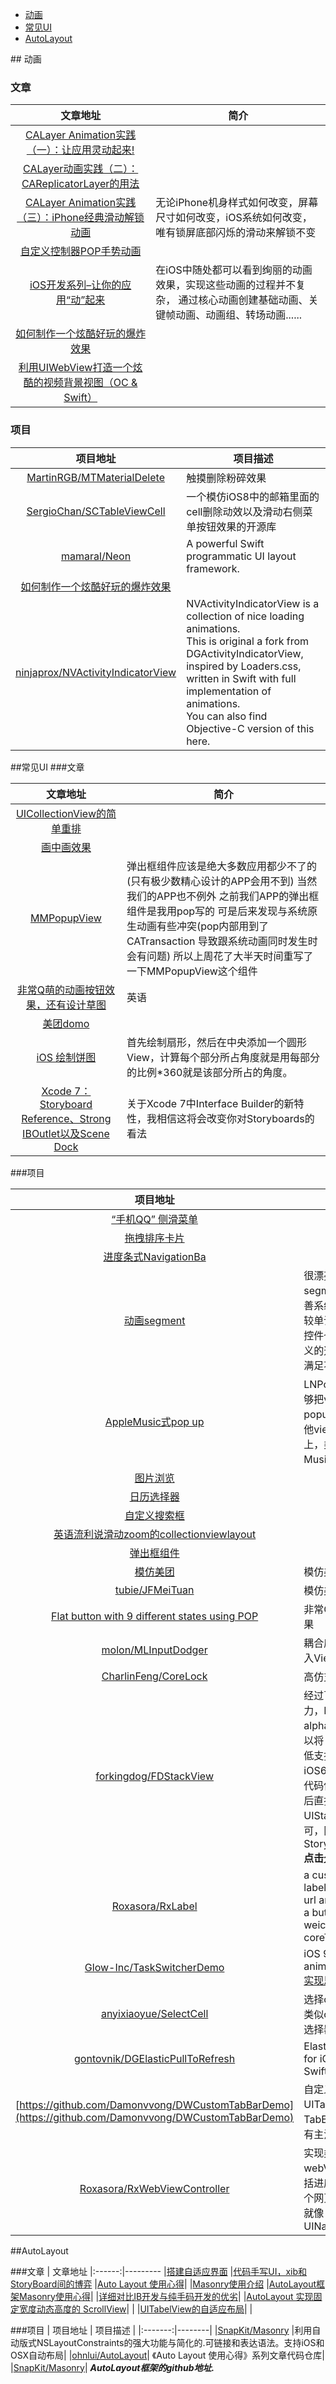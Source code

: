 
* [动画](#animation)
* [常见UI](#interface)
* [AutoLayout](#AutoLayout)









##<a name="animation"/> 动画
### 文章
|     文章地址| 简介
|:------:|----|
|[CALayer Animation实践（一）：让应用灵动起来!](http://www.csdn.net/article/2015-09-07/2825633)|
|[CALayer动画实践（二）：CAReplicatorLayer的用法](http://www.csdn.net/article/2015-09-09/2825659)|
|[CALayer Animation实践（三）：iPhone经典滑动解锁动画](http://www.csdn.net/article/2015-09-22/2825765)|无论iPhone机身样式如何改变，屏幕尺寸如何改变，iOS系统如何改变，唯有锁屏底部闪烁的滑动来解锁不变|
|[自定义控制器POP手势动画](http://www.cocoachina.com/ios/20150914/13360.html)|
|[iOS开发系列–让你的应用“动”起来](http://ios.jobbole.com/82488/) | 在iOS中随处都可以看到绚丽的动画效果，实现这些动画的过程并不复杂， 通过核心动画创建基础动画、关键帧动画、动画组、转场动画......|
|[如何制作一个炫酷好玩的爆炸效果](http://xxycode.com/ru-he-zhi-zuo-ge-xuan-ku-hao-wan-de-bao-zha-xiao-guo-2/)|
|[利用UIWebView打造一个炫酷的视频背景视图（OC & Swift）](http://www.cocoachina.com/ios/20151023/13860.html)



### 项目
|      项目地址  |  项目描述 |
|:-------:|-----|
|[MartinRGB/MTMaterialDelete](https://github.com/MartinRGB/MTMaterialDelete)|触摸删除粉碎效果|
|[SergioChan/SCTableViewCell](https://github.com/SergioChan/SCTableViewCell)|一个模仿iOS8中的邮箱里面的cell删除动效以及滑动右侧菜单按钮效果的开源库|
|[mamaral/Neon](https://github.com/mamaral/Neon)|A powerful Swift programmatic UI layout framework.
|[如何制作一个炫酷好玩的爆炸效果](https://medium.com/app-coder-io/27-places-to-learn-ios-development-best-ones-b1bcfb48efab)
|[ninjaprox/NVActivityIndicatorView](https://github.com/ninjaprox/NVActivityIndicatorView)|NVActivityIndicatorView is a collection of nice loading animations.<br>This is original a fork from DGActivityIndicatorView, inspired by Loaders.css, written in Swift with full implementation of animations.<br>You can also find Objective-C version of this here.



##<a name="interface"/>常见UI
###文章

|        文章地址    |  简介 |
|:------:|-----|  
|[UICollectionView的简单重排](UICollectionViews有了简单的重排功能)|
|[画中画效果](http://www.cocoachina.com/ios/20150914/13360.html)|
|[MMPopupView](http://adad184.com/2015/09/08/opensource-mmpopupview/)  |弹出框组件应该是绝大多数应用都少不了的(只有极少数精心设计的APP会用不到) 当然我们的APP也不例外 之前我们APP的弹出框组件是我用pop写的 可是后来发现与系统原生动画有些冲突(pop内部用到了CATransaction 导致跟系统动画同时发生时会有问题) 所以上周花了大半天时间重写了一下MMPopupView这个组件
|[非常Q萌的动画按钮效果，还有设计草图](http://victorbaro.com/)| 英语|
|[美团domo](http://www.jianshu.com/p/5f28a7869935?utm_campaign=hugo&utm_medium=reader_share&utm_content=note&utm_source=weibo)|
|[iOS 绘制饼图](http://www.lvesli.com/?p=339#0-tsina-1-3276-397232819ff9a47a7b7e80a40613cfe1)|首先绘制扇形，然后在中央添加一个圆形View，计算每个部分所占角度就是用每部分的比例*360就是该部分所占的角度。
|[Xcode 7：Storyboard Reference、Strong IBOutlet以及Scene Dock](http://www.cocoachina.com/ios/20151026/13868.html)|关于Xcode 7中Interface Builder的新特性，我相信这将会改变你对Storyboards的看法





###项目

|     项目地址|  简介 |
|:------:|-------|
| [“手机QQ” 侧滑菜单](https://github.com/johnlui/SwiftSideslipLikeQQ)|
|[拖拽排序卡片 ](https://github.com/cemolcay/ReorderableGridView-Swift)|
|[进度条式NavigationBa](https://github.com/gmertk/BusyNavigationBar)|
|[动画segment ](https://github.com/gontovnik/DGRunkeeperSwitch/)| 很漂亮的带有动画的 segment 控件，可以改善系统原生控件效果比较单调和简陋的不足。控件也提供了很多自定义的选项，可以灵活地满足不同的设计需求。
|[AppleMusic式pop up](https://github.com/LeoNatan/LNPopupController)| LNPopupController能够把view controller以popup的形式展示在其他view controller之上，类似Apple Music。
|[图片浏览](https://github.com/KyoheiG3/PagingView)|
|[日历选择器](https://github.com/SNTD/LDCalendarView)|
|[自定义搜索框](https://github.com/zangqilong198812/CustomSearchBar)|
|[英语流利说滑动zoom的collectionviewlayout](https://github.com/zangqilong198812/CollectionZoomLayout)|
|[弹出框组件](https://github.com/adad184/MMPopupView)
|[模仿美团](https://github.com/zangqilong198812/MeituanDemo)| 模仿美团demo |
|[tubie/JFMeiTuan](https://github.com/tubie/JFMeiTuan)|模仿美团
|[Flat button with 9 different states using POP](https://github.com/victorBaro/VBFPopFlatButton)|非常Q萌的动画按钮效果
|[molon/MLInputDodger](https://github.com/molon/MLInputDodger)|耦合度很低通用躲避输入View(例如键盘)
|[CharlinFeng/CoreLock](https://github.com/CharlinFeng/CoreLock?hmsr=toutiao.io&utm_medium=toutiao.io&utm_source=toutiao.io)|高仿支付宝解锁 |
|[forkingdog/FDStackView](https://github.com/forkingdog/FDStackView)|经过百度iOS团队的努力，FDStackView alpha版本正式开源，可以将 UIStackView 的最低支持版本拉低到 iOS6，无需配置，没有代码侵染，扔到工程里后直接用系统 UIStackView 的 API 即可，同时兼容 Storyboard<br>**点击[介绍文章](http://blog.wtlucky.com/blog/2015/10/09/fdstackview-downward-compatible-uistackview-part-1/)**
|[Roxasora/RxLabel](https://github.com/Roxasora/RxLabel)|a custom weico like label that could detect url and replace it with a button just like weico or vvebo, using coreText
|[Glow-Inc/TaskSwitcherDemo](https://github.com/Glow-Inc/TaskSwitcherDemo	)|iOS 9 task switcher animation demo  <br>[实现思路文章介绍](http://t.cn/RL8Xck7?u=1222846020&m=3897249366893905&cu=1222846020&ru=5722964389&rm=3897226448959348)
|[anyixiaoyue/SelectCell](https://github.com/anyixiaoyue/SelectCell)|选择cell展示详细信息 类似omnifocus 的日期选择器 效果
|[gontovnik/DGElasticPullToRefresh](https://github.com/gontovnik/DGElasticPullToRefresh)|Elastic pull to refresh for iOS developed in Swift
|[https://github.com/Damonvvong/DWCustomTabBarDemo](https://github.com/Damonvvong/DWCustomTabBarDemo)|自定义UITabBarController的 TabBar---适用目前所有主流 APP
|[Roxasora/RxWebViewController](https://github.com/Roxasora/RxWebViewController)|实现类似微信的 webView 导航效果，包括进度条，左滑返回上个网页或者直接关闭，就像 UINavigationController



##<a name="AutoLayout"/>AutoLayout

###文章
|   文章地址
|:------:|---------
|[搭建自适应界面](http://www.jianshu.com/p/765dd6eab306)
|[代码手写UI，xib和StoryBoard间的博弈](http://onevcat.com/2013/12/code-vs-xib-vs-storyboard/)
|[Auto Layout 使用心得](http://lvwenhan.com/ios/430.html)|
|[Masonry使用介绍](https://github.com/ming1016/study/wiki/Masonry)
|[AutoLayout框架Masonry使用心得](http://www.jianshu.com/p/24e4ff56bfea?hmsr=toutiao.io&utm_medium=toutiao.io&utm_source=toutiao.io)|
|[详细对比IB开发与纯手码开发的优劣](http://www.tuicool.com/articles/2eUnqyY)|
|[AutoLayout 实现固定宽度动态高度的 ScrollView](http://www.cocoachina.com/ios/20150923/13451.html)| |
|[UITabelView的自适应布局](http://ios.jobbole.com/82614/)|  |

###项目
|      项目地址  |  项目描述 |
|:-------:|--------|
|[SnapKit/Masonry](https://github.com/SnapKit/Masonry) |利用自动版式NSLayoutConstraints的强大功能与简化的.可链接和表达语法。支持iOS和OSX自动布局|
|[ohnlui/AutoLayout](https://github.com/johnlui/AutoLayout)| 《Auto Layout 使用心得》系列文章代码仓库|
|[SnapKit/Masonry](https://github.com/SnapKit/Masonry)| **_AutoLayout框架的github地址._**